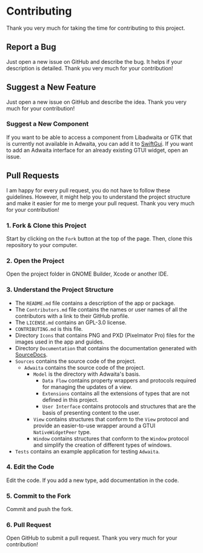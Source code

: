 # Contributing

Thank you very much for taking the time for contributing to this project. 

## Report a Bug
Just open a new issue on GitHub and describe the bug. It helps if your description is detailed. Thank you very much for your contribution!

## Suggest a New Feature
Just open a new issue on GitHub and describe the idea. Thank you very much for your contribution!

### Suggest a New Component
If you want to be able to access a component from Libadwaita or GTK that is currently not available in Adwaita, you can add it to [SwiftGui](https://github.com/JCWasmx86/SwiftGui). 
If you want to add an Adwaita interface for an already existing GTUI widget, open an issue.

## Pull Requests
I am happy for every pull request, you do not have to follow these guidelines. However, it might help you to understand the project structure and make it easier for me to merge your pull request. Thank you very much for your contribution!

### 1. Fork & Clone this Project
Start by clicking on the `Fork` button at the top of the page. Then, clone this repository to your computer. 

### 2. Open the Project
Open the project folder in GNOME Builder, Xcode or another IDE.

### 3. Understand the Project Structure
- The `README.md` file contains a description of the app or package.
- The `Contributors.md` file contains the names or user names of all the contributors with a link to their GitHub profile.
- The `LICENSE.md` contains an GPL-3.0 license.
- `CONTRIBUTING.md` is this file.
- Directory `Icons` that contains PNG and PXD (Pixelmator Pro) files for the images used in the app and guides.
- Directory `Documentation` that contains the documentation generated with [SourceDocs][1].
- `Sources` contains the source code of the project.
	- `Adwaita` contains the source code of the project.
		- `Model` is the directory with Adwaita's basis.
			- `Data Flow` contains property wrappers and protocols required for managing the updates of a view.
			- `Extensions` contains all the extensions of types that are not defined in this project.
			- `User Interface` contains protocols and structures that are the basis of presenting content to the user.
		- `View` contains structures that conform to the `View` protocol and provide an easier-to-use wrapper around a GTUI `NativeWidgetPeer` type.
	    - `Window` contains structures that conform to the `Window` protocol and simplify the creation of different types of windows.
- `Tests` contains an example application for testing `Adwaita`.

### 4. Edit the Code
Edit the code. If you add a new type, add documentation in the code.

### 5. Commit to the Fork
Commit and push the fork.

### 6. Pull Request
Open GitHub to submit a pull request. Thank you very much for your contribution!

[1]:	https://github.com/SourceDocs/SourceDocs
